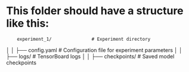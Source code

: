 # This folder should have a structure like this:


        experiment_1/               # Experiment directory
│   │   ├── config.yaml        # Configuration file for experiment parameters
│   │   ├── logs/              # TensorBoard logs
│   │   ├── checkpoints/       # Saved model checkpoints